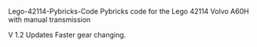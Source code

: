 Lego-42114-Pybricks-Code
Pybricks code for the Lego 42114 Volvo A60H with manual transmission

V 1.2 Updates
Faster gear changing.
